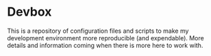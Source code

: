 # Devbox

This is a repository of configuration files and scripts to make my
development environment more reproducible (and expendable). More
details and information coming when there is more here to work with.

